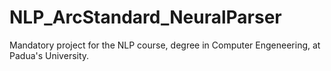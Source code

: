 # NLP_ArcStandard_NeuralParser
Mandatory project for the NLP course, degree in Computer Engeneering, at Padua's University.
